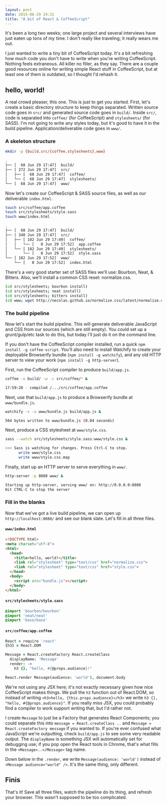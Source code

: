 ```yaml
---
layout: post
date: 2015-06-29 19:31
title: "A bit of React & CoffeeScript"
---
```


It's been a long two weeks; one large project and several interviews have just eaten up tons of my time.  I don't really like traveling; it really wears me out.

I just wanted to write a tiny bit of CoffeeScript today.  It's a bit refreshing how much code you don't have to write when you're writing CoffeeScript.  Nothing feels extraneous.  All killer no filler, as they say.  There are a couple good resources online for writing simple React stuff in CoffeeScript, but at least one of them is outdated, so I thought I'd rehash it.

## hello, world!

A real crowd pleaser, this one.  This is just to get you started.  First, let's create a basic directory structure to keep things separated.  Written source code goes in `src/` and generated source code goes in `build/`.  Inside `src/`, code is separated into `coffee/` (for CoffeeScript) and `stylesheets/` (for SASS).  I'm not going to write any styles today, but it's good to have it in the build pipeline.  Application/deliverable code goes in `www/`.

### A skeleton structure

~~~bash
mkdir -p {build,src/{coffee,stylesheets},www}

.
├── [  68 Jun 29 17:47]  build/
├── [ 272 Jun 29 17:47]  src/
│   ├── [  68 Jun 29 17:47]  coffee/
│   └── [  68 Jun 29 17:47]  stylesheets/
└── [  68 Jun 29 17:47]  www/
~~~

Now let's create our CoffeeScript & SASS source files, as well as our deliverable `index.html`.

~~~bash
touch src/coffee/app.coffee
touch src/stylesheets/style.sass
touch www/index.html

.
├── [  68 Jun 29 17:47]  build/
├── [ 340 Jun 29 17:47]  src/
│   ├── [ 102 Jun 29 17:49]  coffee/
│   │   └── [   0 Jun 29 17:52]  app.coffee
│   └── [ 102 Jun 29 17:49]  stylesheets/
│       └── [   0 Jun 29 17:52]  style.sass
└── [ 102 Jun 29 17:52]  www/
    └── [   0 Jun 29 17:52]  index.html
~~~

There's a very good starter set of SASS files we'll use: Bourbon, Neat, & Bitters.  Also, we'll install a common CSS reset: normalize.css.

~~~bash
(cd src/stylesheets; bourbon install)
(cd src/stylesheets; neat install)
(cd src/stylesheets; bitters install)
(cd www; wget http://necolas.github.io/normalize.css/latest/normalize.css)
~~~

### The build pipeline

Now let's start the build pipeline.  This will generate deliverable JavaScript and CSS from our sources (which are still empty).  You could set up a grunt/gulp/etc task to do this, but today I'll just do it on the command line.

If you don't have the CoffeeScript compiler installed, run a quick `npm install -g coffee-script`.  You'll also need to install Watchify to create your deployable Browserify bundle (`npm install -g watchify`), and any old HTTP server to view your work (`npm install -g http-server`).

First, run the CoffeeScript compiler to produce `build/app.js`.

~~~bash
coffee -o build/ -w -c src/coffee/* &

17:59:28 - compiled /.../src/coffee/app.coffee
~~~

Next, use that `build/app.js` to produce a Browserify bundle at `www/bundle.js`.

~~~bash
watchify -v -o www/bundle.js build/app.js &

564 bytes written to www/bundle.js (0.04 seconds)
~~~

Next, produce a CSS stylesheet at `www/style.css`.

~~~bash
sass --watch src/stylesheets/style.sass:www/style.css &

>>> Sass is watching for changes. Press Ctrl-C to stop.
      write www/style.css
      write www/style.css.map
~~~

Finally, start up an HTTP server to serve everything in `www/`.

~~~bash
http-server -p 8080 www/ &

Starting up http-server, serving www/ on: http://0.0.0.0:8080
Hit CTRL-C to stop the server
~~~

### Fill in the blanks

Now that we've got a live build pipeline, we can open up `http://localhost:8080/` and see our blank slate.  Let's fill in all three files.

#### `www/index.html`

~~~html
<!DOCTYPE html>
<meta charset="utf-8">
<html>
  <head>
    <title>hello, world!</title>
    <link rel="stylesheet" type="text/css" href="normalize.css">
    <link rel="stylesheet" type="text/css" href="style.css">
  </head>
  <body>
    <script src="bundle.js"></script>
  </body>
</html>
~~~

#### `src/stylesheets/style.sass`

~~~sass
@import 'bourbon/bourbon'
@import 'neat/neat'
@import 'base/base'
~~~

#### `src/coffee/app.coffee`

~~~coffeescript
React = require 'react'
{h3} = React.DOM

Message = React.createFactory React.createClass
  displayName: 'Message'
  render: ->
    h3 {}, "hello, #{@props.audience}!"

React.render Message(audience: 'world'), document.body
~~~

We're not using any JSX here; it's not exactly necessary given how nice CoffeeScript makes things.  We pull the `h3` function out of React.DOM, so instead of writing `<h3>hello, {this.props.audience}</h3>` we write `h3 {}, "hello, #{@props.audience}"`.  If you really miss JSX, you could probably find a compiler to work support writing that, but I'd rather not.

I create `Message` to just be a Factory that generates React Components; you could separate this into `message = React.createClass ..` and `Message = React.createFactory message` if you wanted to.  If you're ever confused what JavaScript we're outputting, check `build/app.js` to see some very readable output.  The `displayName` is something JSX will automatically set for debugging use; if you pop open the React tools in Chrome, that's what fills in the `<Message>..</Message>` tag name.

Down below in the `.render`, we write `Message(audience: 'world')` instead of `<Message audience="world" />`.  It's the same thing, only different.

## Finis

That's it!  Save all three files, watch the pipeline do its thing, and refresh your browser.  This wasn't supposed to be too complicated.
